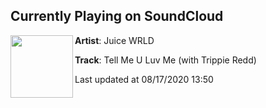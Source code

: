## Currently Playing on SoundCloud

[<img align="left" width="100" src="https://i1.sndcdn.com/artworks-DuzeporxapxyfgpP-PkGOzQ-t50x50.jpg">](https://soundcloud.com/uiceheidd/tell-me-you-love-me?in=uiceheidd/sets/legends-never-die)

**Artist**: Juice WRLD 

**Track**: Tell Me U Luv Me (with Trippie Redd)

Last updated at 08/17/2020 13:50
